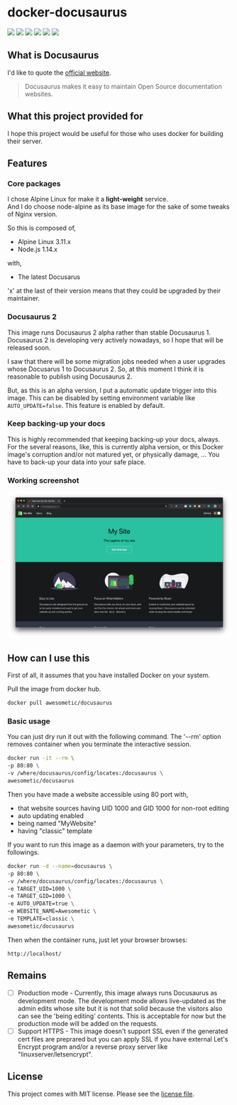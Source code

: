 # docker-docusaurus

![](https://img.shields.io/docker/automated/awesometic/docusaurus)
![](https://img.shields.io/docker/build/awesometic/docusaurus)
![](https://img.shields.io/microbadger/image-size/awesometic/docusaurus)
![](https://img.shields.io/microbadger/layers/awesometic/docusaurus)
![](https://img.shields.io/docker/pulls/awesometic/docusaurus)
![](https://img.shields.io/docker/stars/awesometic/docusaurus)

## What is Docusaurus

I'd like to quote the [official website](https://docusaurus.io/).  
> Docusaurus makes it easy to maintain Open Source documentation websites.

## What this project provided for

I hope this project would be useful for those who uses docker for building their server.  

## Features

### Core packages
I chose Alpine Linux for make it a **light-weight** service.  
And I do choose node-alpine as its base image for the sake of some tweaks of Nginx version.  

So this is composed of,

* Alpine Linux 3.11.x
* Node.js 1.14.x

with,

* The latest Docusarus

'x' at the last of their version means that they could be upgraded by their maintainer.

### Docusaurus 2

This image runs Docusaurus 2 alpha rather than stable Docusaurus 1. Docusaurus 2 is developing very actively nowadays, so I hope that will be released soon.

I saw that there will be some migration jobs needed when a user upgrades whose Docusarus 1 to Docusaurus 2. So, at this moment I think it is reasonable to publish using Docusaurus 2.

But, as this is an alpha version, I put a automatic update trigger into this image. This can be disabled by setting environment variable like `AUTO_UPDATE=false`. This feature is enabled by default.

### Keep backing-up your docs

This is highly recommended that keeping backing-up your docs, always. For the several reasons, like, this is currently alpha version, or this Docker image's corruption and/or not matured yet, or physically damage, ... You have to back-up your data into your safe place.

### Working screenshot

![homepage](docs/docusaurus2_homepage.png)

## How can I use this

First of all, it assumes that you have installed Docker on your system.  

Pull the image from docker hub.

```bash
docker pull awesometic/docusaurus
```

### Basic usage

You can just dry run it out with the following command. The '--rm' option removes container when you terminate the interactive session.

```bash
docker run -it --rm \
-p 80:80 \
-v /where/docusaurus/config/locates:/docusaurus \
awesometic/docusaurus
```

Then you have made a website accessible using 80 port with,
- that website sources having UID 1000 and GID 1000 for non-root editing
- auto updating enabled
- being named "MyWebsite"
- having "classic" template

If you want to run this image as a daemon with your parameters, try to the followings.

```bash
docker run -d --name=docusaurus \
-p 80:80 \
-v /where/docusaurus/config/locates:/docusaurus \
-e TARGET_UID=1000 \
-e TARGET_GID=1000 \
-e AUTO_UPDATE=true \
-e WEBSITE_NAME=Awesometic \
-e TEMPLATE=classic \
awesometic/docusaurus
```

Then when the container runs, just let your browser browses:

``` http
http://localhost/
```

## Remains

* [ ] Production mode - Currently, this image always runs Docusaurus as development mode. The development mode allows live-updated as the admin edits whose site but it is not that solid because the visitors also can see the 'being editing' contents. This is acceptable for now but the production mode will be added on the requests.
* [ ] Support HTTPS - This image doesn't support SSL even if the generated cert files are preprared but you can apply SSL if you have external Let's Encrypt program and/or a reverse proxy server like "linuxserver/letsencrypt".

## License

This project comes with MIT license. Please see the [license file](LICENSE).
